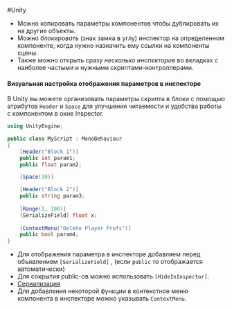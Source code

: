 #Unity

- Можно копировать параметры компонентов чтобы дублировать их на другие объекты. 
- Можно *блокировать* (знак замка в углу) инспектор на определенном компоненте, когда нужно назначить ему ссылки на компоненты сцены.
- Также можно открыть сразу *несколько инспекторов* во вкладках с наиболее частыми и нужными скриптами-контроллерами.

#### Визуальная настройка отображения параметров в инспекторе
В Unity вы можете организовать параметры скрипта в блоки с помощью атрибутов `Header` и `Space` для улучшения читаемости и удобства работы с компонентом в окне Inspector.
```csharp
using UnityEngine;

public class MyScript : MonoBehaviour
{
    [Header("Block 1")]
    public int param1;
    public float param2;

    [Space(10)]

    [Header("Block 2")]
    public string param3;
	
	[Range(1, 100)]
	[SerializeField] float x;
	
	[ContextMenu("Delete Player Prefs")]
    public bool param4;
}
```

- Для отображения параметра в инспекторе добавляем перед объявлением `[SerializeField]` , (если `public` то отображается автоматически)
- Для сокрытия public-ов можно использовать `[HideInInspector]`.
- [Сериализация](1.%20Languages/UNITY/2.%20ОБЪЕКТЫ%20И%20КОМПОНЕНТЫ/Сериализация.md)
- Для добавления некоторой функции в контекстное меню компонента в инспекторе можно указывать `ContextMenu`.